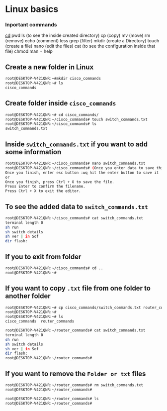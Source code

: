 # Linux basics
### Inportant commands

[cd](https://cway.cisco.com/sncheck/)
pwd
ls    (to see the inside created directory)
cp    (copy)
mv    (move)
rm    (remove)
echo  (comment)
less 
grep  (filter)
mkdir (create a Directory)
touch (create a file)
nano  (edit the files)
cat   (to see the configuration inside that file)
chmod
man + help


## Create a new folder in Linux

```bash
root@DESKTOP-V421QNR:~#mkdir cisco_commands
root@DESKTOP-V421QNR:~# ls
cisco_commands
```
## Create folder inside `cisco_commands`

```bash
root@DESKTOP-V421QNR:~# cd cisco_commands/
root@DESKTOP-V421QNR:~/cisco_commands# touch switch_commands.txt
root@DESKTOP-V421QNR:~/cisco_commands# ls
switch_commands.txt
```

## Inside `switch_commands.txt` if you want to add some information

```bash
root@DESKTOP-V421QNR:~/cisco_commands# nano switch_commands.txt
root@DESKTOP-V421QNR:~/cisco_commands# (Once you enter data to save this follow below commands)
Once you finish, enter esc button :wq hit the enter button to save it
or
Once you finish, press Ctrl + O to save the file.
Press Enter to confirm the filename.
Press Ctrl + X to exit the editor.
```
## To see the added data to `switch_commands.txt`

```bash
root@DESKTOP-V421QNR:~/cisco_commands# cat switch_commands.txt
terminal length 0
sh run
sh switch details
sh ver | in Sof
dir flash:
```

## If you to exit from folder

```bash
root@DESKTOP-V421QNR:~/cisco_commands# cd ..
root@DESKTOP-V421QNR:~#
```

## If you want to copy `.txt` file from one folder to another folder

```bash
root@DESKTOP-V421QNR:~# cp cisco_commands/switch_commands.txt router_commands
root@DESKTOP-V421QNR:~#
root@DESKTOP-V421QNR:~# ls
cisco_commands  router_commands

root@DESKTOP-V421QNR:~/router_commands# cat switch_commands.txt
terminal length 0
sh run
sh switch details
sh ver | in Sof
dir flash:
root@DESKTOP-V421QNR:~/router_commands#
```

## If you want to remove the `Folder or txt` files

```bash
root@DESKTOP-V421QNR:~/router_commands# rm switch_commands.txt
root@DESKTOP-V421QNR:~/router_commands#

root@DESKTOP-V421QNR:~/router_commands# ls
root@DESKTOP-V421QNR:~/router_commands#
```


